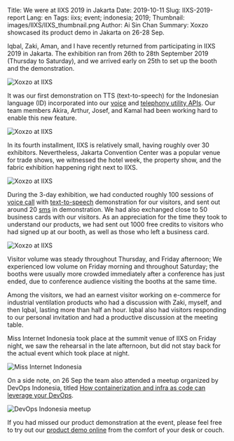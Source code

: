 Title: We were at IIXS 2019 in Jakarta
Date: 2019-10-11
Slug: IIXS-2019-report
Lang: en
Tags: iixs; event; indonesia; 2019;
Thumbnail: images/IIXS/IIXS_thumbnail.png
Author: Ai Sin Chan 
Summary: Xoxzo showcased its product demo in Jakarta on 26-28 Sep. 

Iqbal, Zaki, Aman, and I have recently returned from participating in IIXS 2019 in Jakarta. The exhibition ran from 26th to 28th September 2019 (Thursday to Saturday), and we arrived early on 25th to set up the booth and the demonstration. 

![Xoxzo at IIXS](/images/IIXS/IIXS1.jpg)

It was our first demonstration on TTS (text-to-speech) for the Indonesian language (ID) incorporated into our [voice](https://www.xoxzo.com/en/about/voice-api/) and [telephony utility APIs](https://www.xoxzo.com/en/about/utilities-api/). Our team members Akira, Arthur, Josef, and Kamal had been working hard to enable this new feature. 

![Xoxzo at IIXS](/images/IIXS/IIXS2.jpg)

In its fourth installment, IIXS is relatively small, having roughly over 30 exhibitors. Nevertheless, Jakarta Convention Center was a popular venue for trade shows, we witnessed the hotel week, the property show, and the fabric exhibition happening right next to IIXS. 

![Xoxzo at IIXS](/images/IIXS/IIXS3.jpg)

During the 3-day exhibition, we had conducted roughly 100 sessions of [voice call](https://www.xoxzo.com/en/about/voice-api/) with [text-to-speech](https://www.xoxzo.com/en/about/utilities-api/) demonstration for our visitors, and sent out around 20 [sms](https://www.xoxzo.com/en/about/sms-api/) in demonstration. We had also exchanged close to 50 business cards with our visitors. As an appreciation for the time they took to understand our products, we had sent out 1000 free credits to visitors who had signed up at our booth, as well as those who left a business card. 

![Xoxzo at IIXS](/images/IIXS/IIXS4.jpg)

Visitor volume was steady throughout Thursday, and Friday afternoon; We experienced low volume on Friday morning and throughout Saturday; the booths were usually more crowded immediately after a conference has just ended, due to conference audience visiting the booths at the same time. 

Among the visitors, we had an earnest visitor working on e-commerce for industrial ventilation products who had a discussion with Zaki, myself, and then Iqbal, lasting more than half an hour. Iqbal also had visitors responding to our personal invitation and had a productive discussion at the meeting table. 

Miss Internet Indonesia took place at the summit venue of IIXS on Friday night, we saw the rehearsal in the late afternoon, but did not stay back for the actual event which took place at night. 

![Miss Internet Indonesia](/images/IIXS/IIXS5.jpg)

On a side note, on 26 Sep the team also attended a meetup organized by DevOps Indonesia, titled [How containerization and infra as code can leverage your DevOps](https://www.meetup.com/DevOps-Indonesia/events/264888285/). 

![DevOps Indonesia meetup](/images/IIXS/IIXS6.jpg)

If you had missed our product demonstration at the event, please feel free to try out our [product demo online](https://hello.xoxzo.com/) from the comfort of your desk or couch.

